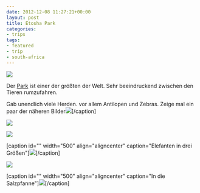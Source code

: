 ```yaml
---
date: 2012-12-08 11:27:21+00:00
layout: post
title: Etosha Park
categories:
- trips
tags:
- featured
- trip
- south-africa
---
```


[![](http://clemi.ag3r.at/wp-content/uploads/2012/12/wpid-Photo-09.12.2012-0609.jpg)](http://clemi.ag3r.at/wp-content/uploads/2012/12/wpid-Photo-09.12.2012-0609.jpg)





Der [Park](http://en.wikipedia.org/wiki/Etosha) ist einer der größten der Welt. Sehr beeindruckend zwischen den Tieren rumzufahren.



<!-- more -->



Gab unendlich viele Herden. vor allem Antilopen und Zebras. Zeige mal ein paar der näheren Bilder[![](http://clemi.ag3r.at/wp-content/uploads/2012/12/wpid-Photo-08.12.2012-19041.jpg)](http://clemi.ag3r.at/wp-content/uploads/2012/12/wpid-Photo-08.12.2012-19041.jpg)[/caption]



[![](http://clemi.ag3r.at/wp-content/uploads/2012/12/wpid-Photo-09.12.2012-1126.jpg)](http://clemi.ag3r.at/wp-content/uploads/2012/12/wpid-Photo-09.12.2012-1126.jpg)





[![](http://clemi.ag3r.at/wp-content/uploads/2012/12/wpid-Photo-09.12.2012-1539.jpg)](http://clemi.ag3r.at/wp-content/uploads/2012/12/wpid-Photo-09.12.2012-1539.jpg)



[caption id="" width="500" align="aligncenter" caption="Elefanten in drei Größen"][![](http://clemi.ag3r.at/wp-content/uploads/2012/12/wpid-Photo-09.12.2012-1318.jpg)](http://clemi.ag3r.at/wp-content/uploads/2012/12/wpid-Photo-09.12.2012-1318.jpg)[/caption]



[![](http://clemi.ag3r.at/wp-content/uploads/2012/12/wpid-Photo-09.12.2012-1511.jpg)](http://clemi.ag3r.at/wp-content/uploads/2012/12/wpid-Photo-09.12.2012-1511.jpg)



[caption id="" width="500" align="aligncenter" caption="In die Salzpfanne"][![](http://clemi.ag3r.at/wp-content/uploads/2012/12/wpid-Photo-09.12.2012-1035.jpg)](http://clemi.ag3r.at/wp-content/uploads/2012/12/wpid-Photo-09.12.2012-1035.jpg)[/caption]


